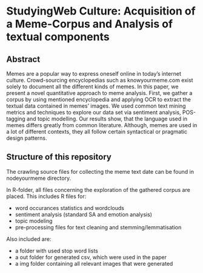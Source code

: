 # StudyingWeb Culture: Acquisition of a Meme-Corpus and Analysis of textual components

## Abstract

Memes are a popular way to express oneself online in today’s internet culture. Crowd-sourcing 
encyclopedias such as knowyourmeme.com exist solely to document all the different kinds of memes. 
In this paper, we present a novel quantitative approach to meme analysis. First, we gather a corpus 
by using mentioned encyclopedia and applying OCR to extract the textual data contained in memes’ 
images. We used common text mining metrics and techniques to explore our data set via sentiment 
analysis, POS-tagging and topic modelling. Our results show, that the language used in memes differs 
greatly from common literature. Although, memes are used in a lot of different contexts, they all 
follow certain syntactical or pragmatic design patterns. 

## Structure of this repository

The crawling source files for collecting the meme text date can be found in nodeyourmeme directory.


In R-folder, all files concerning the exploration of the gathered corpus are placed.
This includes R files for:
  - word occurances statistics and wordclouds
  - sentiment analysis (standard SA and emotion analysis)
  - topic modeling
  - pre-processing files for text cleaning and stemming/lemmatisation
  
  
Also included are:
  - a folder with used stop word lists
  - a out folder for generated csv, which were used in the paper
  - a img folder containing all relevant images that were generated

